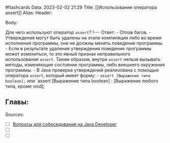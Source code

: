 #flashcards
Data: 2023-02-02 21:29
Title: [[Использование оператора assert]]
Alias:
Header:



Body:


Для чего используют оператор `assert`?
!---
Ответ:
	- Отлов багов.
	- Утверждения могут быть удалены на этапе компиляции либо во время исполнения программы, они не должны менять поведение программы. 
	- Если в результате удаления утверждения поведение программы может измениться, то это явный признак неправильного использования `assert`. Таким образом, внутри `assert` нельзя вызывать методы, изменяющие состояние программы, либо внешнего окружения программы.
	- В Java проверка утверждений реализована с помощью оператора `assert`, который имеет форму:
	- `assert [Выражение типа boolean];` или `assert [Выражение типа boolean] : [Выражение любого типа, кроме void];
<!--SR:!2023-02-05,1,130-->





Главы:
-


Sources:
- [ ] [Вопросы для собеседования на Java Developer](https://github.com/enhorse/java-interview/blob/master/README.md#%D0%9E%D0%9E%D0%9F)
- [ ] []()
- [ ] []()

